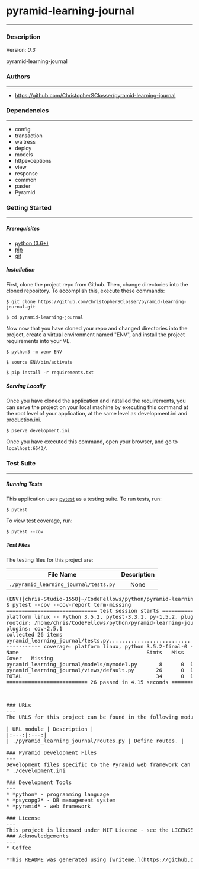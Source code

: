 # pyramid-learning-journal
---
### Description
Version: *0.3*

pyramid-learning-journal

### Authors
---
* https://github.com/ChristopherSClosser/pyramid-learning-journal

### Dependencies
---
* config
* transaction
* waitress
* deploy
* models
* httpexceptions
* view
* response
* common
* paster
* Pyramid

### Getting Started
---
##### *Prerequisites*
* [python (3.6+)](https://www.python.org/downloads/)
* [pip](https://pip.pypa.io/en/stable/)
* [git](https://git-scm.com/)

##### *Installation*
First, clone the project repo from Github. Then, change directories into the cloned repository. To accomplish this, execute these commands:

`$ git clone https://github.com/ChristopherSClosser/pyramid-learning-journal.git`

`$ cd pyramid-learning-journal`

Now now that you have cloned your repo and changed directories into the project, create a virtual environment named "ENV", and install the project requirements into your VE.

`$ python3 -m venv ENV`

`$ source ENV/bin/activate`

`$ pip install -r requirements.txt`
##### *Serving Locally*
Once you have cloned the application and installed the requirements, you can serve the project on your local machine by executing this command at the root level of your application, at the same level as development.ini and production.ini.

`$ pserve development.ini`

Once you have executed this command, open your browser, and go to `localhost:6543/`.
### Test Suite
---
##### *Running Tests*
This application uses [pytest](https://docs.pytest.org/en/latest/) as a testing suite. To run tests, run:

``$ pytest``

To view test coverage, run:

``$ pytest --cov``
##### *Test Files*
The testing files for this project are:

| File Name | Description |
|:---:|:---:|
| `./pyramid_learning_journal/tests.py` | None |


<pre>
(ENV)[chris-Studio-1558]~/CodeFellows/python/pyramid-learning-journal[step3 !?]:
$ pytest --cov --cov-report term-missing
============================= test session starts ==============================
platform linux -- Python 3.5.2, pytest-3.3.1, py-1.5.2, pluggy-0.6.0
rootdir: /home/chris/CodeFellows/python/pyramid-learning-journal, inifile: pytest.ini
plugins: cov-2.5.1
collected 26 items
pyramid_learning_journal/tests.py..........................             [100%]
----------- coverage: platform linux, python 3.5.2-final-0 -----------
Name                                         Stmts   Miss
Cover   Missing
pyramid_learning_journal/models/mymodel.py       8      0  100%
pyramid_learning_journal/views/default.py       26      0  100%
TOTAL                                           34      0  100%
========================== 26 passed in 4.15 seconds ===========================
<pre/>


### URLs
---
The URLS for this project can be found in the following modules:

| URL module | Description |
|:---:|:---:|
| ./pyramid_learning_journal/routes.py | Define routes. |

### Pyramid Development Files
---
Development files specific to the Pyramid web framework can be found in the following files:
* ./development.ini

### Development Tools
---
* *python* - programming language
* *psycopg2* - DB management system
* *pyramid* - web framework

### License
---
This project is licensed under MIT License - see the LICENSE.md file for details.
### Acknowledgements
---
* Coffee

*This README was generated using [writeme.](https://github.com/chelseadole/write-me)*
